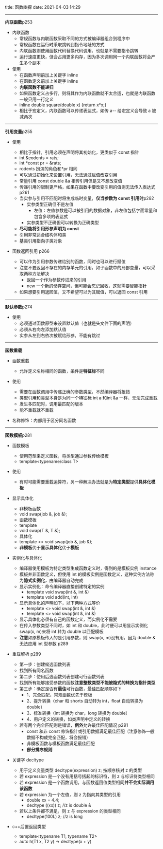 title: 函数幽探
date: 2021-04-03 14:29

---
**内联函数**p253

- 内联函数
    - 常规函数与内联函数采取不同的方式被编译器组合到程序中
    - 常规函数在运行时采取跳转到指令地址的方式
    - 内联函数则使用函数代码替换代码调用，也就是不需要指令跳转
    - 运行速度更快，但会占用更多内存，因为多次调用同一个内联函数将会产生多个副本
- 使用
    - 在函数声明前加上关键字 inline
    - 在函数定义前加上关键字 inline  
    - **内联函数不能递归**
    - 如果函数定义占多行，则将其作为内联函数就不太合适，也就是内联函数一般只用一行定义
    - inline double square(double x) {return x*x;}
    - 相比于宏定义，内联函数可以传递表达式，如传 a-- 给宏定义会导致 a 被减两次

---

**引用变量**p255

- 使用
    - 相比于指针，引用必须在声明将其初始化，更类似于 const 指针
    - int &eodents = rats;
    - int *const pr = &rats;
    - rodents 扮演的角色和*pr 相同
    - 可以通过初始化来设置引用，无法通过赋值改变引用
    - 常量引用 const double &a 相传引用但是又不想改变值
    - 传递引用的限制更严格，如果在函数中要改变引用的值则无法传入表达式 p261
    - 当实参与引用不匹配时将生成临时变量，**仅当参数为 const 引用时**p262
        - 实参类型正确但不是左值
            - 左值：左值参数是可以被引用的数据对象，非左值包括字面常量和包含多项的表达式
        - 实参类型不正确但可以转换为正确类型
    - **尽可能将引用形参声明为 const**
    - 引用非常适合结构体和类
    - 基类引用指向子类对象
    
- 函数返回引用 p266
    - 可以作为引用参数传递给别的函数，同时也可以进行赋值
    - 注意不要返回不存在的内存单元的引用，如子函数中的局部变量，可以采取两种方法解决
        - 返回一个作为参数传进来的引用
        - new 一个新的储存空间，但可能会忘记回收，这就需要智能指针
    - 如果想要引用返回值，又不希望可以为其赋值，可以返回 const 引用
    
---
**默认参数**p274    

- 使用
    - 必须通过函数原型来设置默认值（也就是头文件下面的声明）
    - 必须从右向左添加默认值
    - 实参从左到右依次被赋给形参，不能有跳过
    

---

**函数重载**

- 函数重载
  
    - 允许定义名称相同的函数，条件是**特征标**不同
- 使用
    - 需要在函数调用中传递正确的参数类型，不然编译器将报错
    - 类型引用和类型本身是为同一个特征标 int a 和int &a 一样，无法完成重载
    - 发生多匹配时，调用最匹配的版本
    - 能不重载就不重载
- 名称修饰：内部用于区分同名函数

---

**函数模板**p281

- 函数模板
    - 使用范型来定义函数，将类型通过参数传给模板
    - template<typename/class T>
- 使用
  
    - 有时可能需要重载运算符，另一种解决办法就是为**特定类型**提供**具体化模板**
- 显示具体化
    - 非模板函数
    - void swap(job &, job &);
    - 函数模板
    - template<typename T>
    - void swap(T &, T &);
    - 具体化
    - template <> void swap<job>(job &, job &);
    - **非模板**优于**显示具体化**优于**模板**
- 实例化与具体化
    - 编译器使用模板为特定类型生成函数定义时，得到的是模板实例 instance
    - 模板并非函数定义，但使用 int 的模板实例是函数定义，这种实例方法称为**隐式实例化**，由编译器自动完成
    - 显示实例化：命令编译器直接创建特定的实例
        - template void swap<int>(int &, int &)
        - template void add<int>(int, int)
    - 显示具体化的声明如下，以下两种方式等价
        - template <> void swap<int>(int &, int &)
        - template <> void swap(int &, int &)
    - 显示具体化必须有自己的函数定义，而实例化不需要
    - 在传入参数类型不同时，如 int 和 double，此时便可以用显示实例化 swap<add>(x, m)来将 int 转为 double 以匹配模板
    - **注意**如原模板传入的是引用参数，则 swap<double>(x, m)没有用，因为 double &无法应用 int 型参数 p289
- 重载解析 p289
    - 第一步：创建候选函数列表
    - 找到所有同名函数
    - 第二步：使用后选函数列表创建可行函数列表
    - 找到所有能够接受参数的函数**注意整数类型不能被隐式的转换为指针类型**
    - 第三步：确定是否有**最佳**可行函数，最佳匹配顺序如下
        - 1、完全匹配，常规函数优先于模板
        - 2、提升转换（char 和 shorts 自动转为 int，float 自动转换为 double）
        - 3、标准转换（int 转换为 char，long 转换为 double）
        - 4、用户定义的转换，如类声明中定义的转换
    - 若有两个完全匹配则是错误，**例外**允许最佳匹配情况 p291
        - const 和非 const 修饰指针或引用数据满足最佳匹配（注意修饰一般数据不构成完全匹配，将会报错）
        - 非模板函数与模板函数满足最佳匹配
        - **部分排序规则**
- 关键字 decltype
    - 用于定义变量类型 decltype(expression) z; 按顺序核对 z 的类型
    - 若 expression 是一个没有用括号括起的标识符，则 z 与标识符类型相同
    - 若 expression 是一个函数调用，与函数返回值类型相同**并不会实际调用该函数**
    - 若 expression 为一个左值，则 z 为指向其类型的引用
        - double xx = 4.4;
        - decltype ((xx)) z; //z is double &
     - 若以上条件都不满足，则 z 与 expression 的类型相同
         - decltype(100L) z; //z is long
 - c++后置返回类型
     - template<typename T1, typename T2>
     - auto h(T1 x, T2 y) -> decltype(x + y)